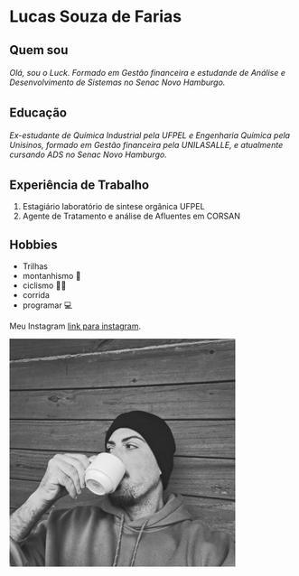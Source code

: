 # Lucas Souza de Farias
## Quem sou 
###### Olá, sou o Luck. Formado em Gestão financeira e estudande de Análise e Desenvolvimento de Sistemas no Senac Novo Hamburgo. 



## Educação 
###### Ex-estudante de Química Industrial pela UFPEL e Engenharia Química pela Unisinos, formado em Gestão financeira pela UNILASALLE, e atualmente cursando ADS no Senac Novo Hamburgo.

## Experiência de Trabalho 
 1. Estagiário laboratório de sintese orgânica UFPEL 
1. Agente de Tratamento e análise de Afluentes em CORSAN

## Hobbies
- Trilhas
- montanhismo 🌄
- ciclismo 🚴🏻
- corrida
-  programar 💻

Meu Instagram [link para instagram](https://instagram.com/luck_1990).


![foto](menor2.jpg.jpg)

